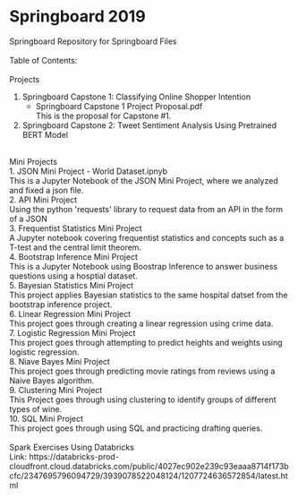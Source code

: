 # Springboard 2019<br/>
 Springboard Repository for Springboard Files<br/>
<br/>
Table of Contents:<br/>
<br/>
Projects<br/>
1. Springboard Capstone 1: Classifying Online Shopper Intention<br/>
   - Springboard Capstone 1 Project Proposal.pdf<br/>
    This is the proposal for Capstone #1.<br/>
2. Springboard Capstone 2: Tweet Sentiment Analysis Using Pretrained BERT Model<br/>
<br/>
Mini Projects<br/>
1. JSON Mini Project - World Dataset.ipnyb<br/>
   This is a Jupyter Notebook of the JSON Mini Project, where we analyzed and fixed a json file.<br/>
2. API Mini Project<br/>
   Using the python 'requests' library to request data from an API in the form of a JSON<br/>
3. Frequentist Statistics Mini Project<br/>
   A Jupyter notebook covering frequentist statistics and concepts such as a T-test and the central limit theorem.<br/>
4. Bootstrap Inference Mini Project<br/>
   This is a Jupyter Notebook using Boostrap Inference to answer business questions using a hosptial dataset.<br/>
5. Bayesian Statistics Mini Project<br/>
   This project applies Bayesian statistics to the same hospital datset from the bootstrap inference project.<br/>
6. Linear Regression Mini Project<br/>
   This project goes through creating a linear regression using crime data.<br/>
7. Logistic Regression Mini Project<br/>
   This project goes through attempting to predict heights and weights using logistic regression.<br/>
8. Niave Bayes Mini Project<br/>
   This project goes through predicting movie ratings from reviews using a Naive Bayes algorithm.<br/>
9. Clustering Mini Project<br/>
   This Project goes through using clustering to identify groups of different types of wine.<br/>
10. SQL Mini Project<br/>
   This project goes through using SQL and practicing drafting queries.<br/>
<br/>
Spark Exercises Using Databricks<br/>
Link: https://databricks-prod-cloudfront.cloud.databricks.com/public/4027ec902e239c93eaaa8714f173bcfc/2347695796094729/3939078522048124/1207724636572854/latest.html
